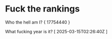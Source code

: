 # Fuck the rankings

Who the hell am I?
{ 17754440 }

What fucking year is it?
[ 2025-03-15T02:26:40Z ]
